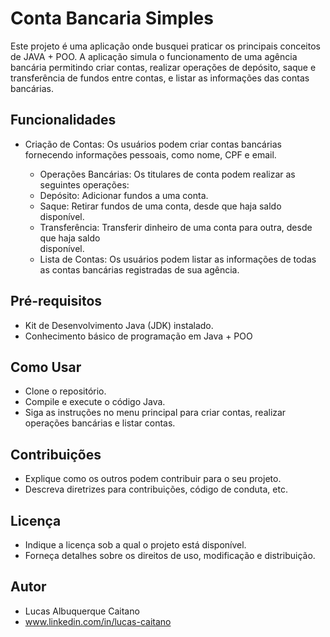 # Conta Bancaria Simples

Este projeto é uma aplicação onde busquei praticar os principais conceitos de JAVA + POO.
A aplicação simula o funcionamento de uma agência bancária permitindo criar contas, realizar operações de depósito, saque e transferência de fundos entre contas, e listar as informações das contas bancárias.

## Funcionalidades

- Criação de Contas: Os usuários podem criar contas bancárias fornecendo informações    pessoais, como nome, CPF e email.

	- Operações Bancárias: Os titulares de conta podem realizar as seguintes operações:
	- Depósito: Adicionar fundos a uma conta.
	- Saque: Retirar fundos de uma conta, desde que haja saldo disponível.
	- Transferência: Transferir dinheiro de uma conta para outra, desde que haja saldo 	    
    disponível.
	- Lista de Contas: Os usuários podem listar as informações de todas as contas 	bancárias 
    registradas de sua agência.

## Pré-requisitos
- Kit de Desenvolvimento Java (JDK) instalado.
- Conhecimento básico de programação em Java + POO

## Como Usar
- Clone o repositório.
- Compile e execute o código Java.
- Siga as instruções no menu principal para criar contas, realizar operações bancárias e listar contas.

## Contribuições
- Explique como os outros podem contribuir para o seu projeto.
- Descreva diretrizes para contribuições, código de conduta, etc.

## Licença
- Indique a licença sob a qual o projeto está disponível.
- Forneça detalhes sobre os direitos de uso, modificação e distribuição.

## Autor
- Lucas Albuquerque Caitano
- www.linkedin.com/in/lucas-caitano
